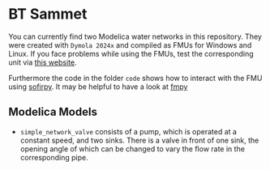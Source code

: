 # BT Sammet

You can currently find two Modelica water networks in this repository. They were created with `Dymola 2024x` and compiled as FMUs for Windows and Linux. If you face problems while using the FMUs, test the corresponding unit via [this website](https://fmu-check.herokuapp.com/).

Furthermore the code in the folder `code` shows how to interact with the FMU using [sofirpy](https://sofirpy.readthedocs.io/en/stable/). It may be helpful to have a look at [fmpy](https://github.com/CATIA-Systems/FMPy)

## Modelica Models
- `simple_network_valve` consists of a pump, which is operated at a constant speed, and two sinks. There is a valve in front of one sink, the opening angle of which can be changed to vary the flow rate in the corresponding pipe.